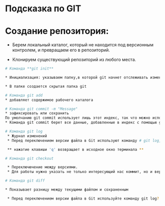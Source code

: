 # Подсказка по GIT

# Создание репозитория:

* Берем локальный каталог, который не находится под версионным контролем, и превращаем его в репозиторий.

* Клонируем существующий репозиторий из любого места.


```sh
# Команда **git init**

* Инициализация: указываем папку,в которой git начнет отслеживать изменения

* В папке создается скрытая папка git

```
```sh
# Команда git add
* добавляет содержимое рабочего каталога
```
```sh
# Команда git commit -m "Message"
* зафиксировать или сохранить
По умолчанию git commit использует лишь этот индекс, так что можно использовать ** git add **  для сборки слепка вашего следующего коммита.
* Команда git commit берет все данные, добавленные в индекс с помощью git add, и сохраняет их слепок во внутренней базе данных, а затем сдвигает указатель текущей ветки на этот слепок.
```
```sh
# Команда git log
 * Журнал изменений
 * Перед переключением версии файла в Git используют команду # git log, чтобы увидеть количество сохранений.

 ** нажатие клавиши 'q' возвращает в исходное окно терминала **
```
```sh
# Команда git checkout

 * Переключючение между версиями.
 * Для работы нужно указать не только интересующий нас коммит, но и вернуться в тот, где работаем, при помощт команды # git chekout master.
 ```
 ```sh
 # Команда git diff

 * Показывает разницу между текущими файлом и сохраненным

  * Перед переключением версии файла в Git используйте команду git log? чтобы увидеть количество сохранений.
     